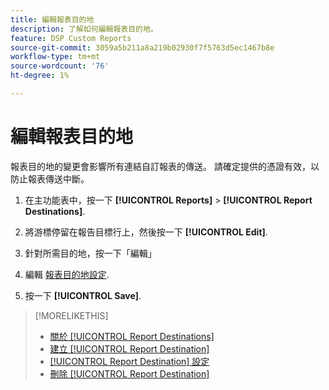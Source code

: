```yaml
---
title: 編輯報表目的地
description: 了解如何編輯報表目的地。
feature: DSP Custom Reports
source-git-commit: 3059a5b211a8a219b02930f7f5763d5ec1467b8e
workflow-type: tm+mt
source-wordcount: '76'
ht-degree: 1%

---
```


# 編輯報表目的地

報表目的地的變更會影響所有連結自訂報表的傳送。 請確定提供的憑證有效，以防止報表傳送中斷。

1. 在主功能表中，按一下 **[!UICONTROL Reports]** > **[!UICONTROL Report Destinations]**.

1. 將游標停留在報告目標行上，然後按一下 **[!UICONTROL Edit]**.

1. 針對所需目的地，按一下「編輯」

1. 編輯 [報表目的地設定](/help/dsp/reports/report-destinations/report-destination-settings.md).

1. 按一下 **[!UICONTROL Save]**.

>[!MORELIKETHIS]
>
>* [關於 [!UICONTROL Report Destinations]](/help/dsp/reports/report-destinations/report-destination-about.md)
>* [建立 [!UICONTROL Report Destination]](/help/dsp/reports/report-destinations/report-destination-create.md)
>* [[!UICONTROL Report Destination] 設定](/help/dsp/reports/report-destinations/report-destination-settings.md)
>* [刪除 [!UICONTROL Report Destination]](/help/dsp/reports/report-destinations/report-destination-delete.md)

